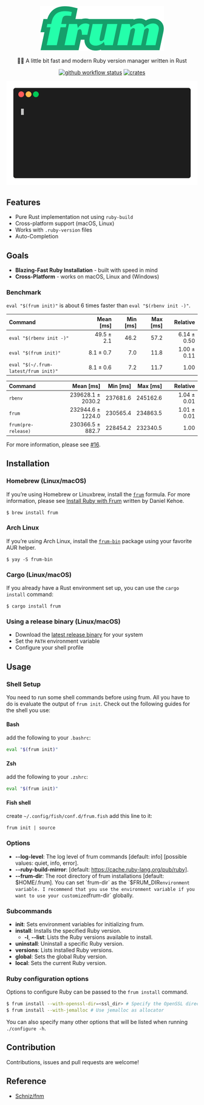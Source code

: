 <div align="center">

![frum](./resources/logo.png)

🏃‍♂️ A little bit fast and modern Ruby version manager written in Rust

[![github workflow status](https://img.shields.io/github/workflow/status/TaKO8Ki/frum/CI/main)](https://github.com/TaKO8Ki/frum/actions) [![crates](https://img.shields.io/crates/v/frum.svg?logo=rust)](https://crates.io/crates/frum)

![usage](./resources/frum.gif)

</div>

## Features

- Pure Rust implementation not using `ruby-build`
- Cross-platform support (macOS, Linux)
- Works with `.ruby-version` files
- Auto-Completion

## Goals

- **Blazing-Fast Ruby Installation** - built with speed in mind
- **Cross-Platform** - works on macOS, Linux and (Windows)

### Benchmark

`eval "$(frum init)"` is about 6 times faster than `eval "$(rbenv init -)"`.

| Command | Mean [ms] | Min [ms] | Max [ms] | Relative |
|:---|---:|---:|---:|---:|
| `eval "$(rbenv init -)"` | 49.5 ± 2.1 | 46.2 | 57.2 | 6.14 ± 0.50 |
| `eval "$(frum init)"` | 8.1 ± 0.7 | 7.0 | 11.8 | 1.00 ± 0.11 |
| `eval "$(~/.frum-latest/frum init)"` | 8.1 ± 0.6 | 7.2 | 11.7 | 1.00 |

| Command | Mean [ms] | Min [ms] | Max [ms] | Relative |
|:---|---:|---:|---:|---:|
| `rbenv` | 239628.1 ± 2030.2 | 237681.6 | 245162.6 | 1.04 ± 0.01 |
| `frum` | 232944.6 ± 1224.0 | 230565.4 | 234863.5 | 1.01 ± 0.01 |
| `frum(pre-release)` | 230366.5 ± 882.7 | 228454.2 | 232340.5 | 1.00 |

For more information, please see [#16](https://github.com/TaKO8Ki/frum/pull/16).

## Installation

### Homebrew (Linux/macOS)

If you’re using Homebrew or Linuxbrew, install the [`frum`](https://formulae.brew.sh/formula/frum) formula. For more information, please see [Install Ruby with Frum](https://mac.install.guide/ruby/14.html) written by Daniel Kehoe.

```
$ brew install frum
```

### Arch Linux

If you’re using Arch Linux, install the [`frum-bin`](https://aur.archlinux.org/packages/frum-bin) package using your favorite AUR helper.

```
$ yay -S frum-bin
```

### Cargo (Linux/macOS)

If you already have a Rust environment set up, you can use the `cargo install` command:

```
$ cargo install frum
```

### Using a release binary (Linux/macOS)

- Download the [latest release binary](https://github.com/TaKO8Ki/frum/releases) for your system
- Set the `PATH` environment variable
- Configure your shell profile

## Usage

### Shell Setup

You need to run some shell commands before using frum. All you have to do is evaluate the output of `frum init`. Check out the following guides for the shell you use:

#### Bash

add the following to your `.bashrc`:

```bash
eval "$(frum init)"
```

#### Zsh

add the following to your `.zshrc`:

```zsh
eval "$(frum init)"
```

#### Fish shell

create `~/.config/fish/conf.d/frum.fish` add this line to it:

```fish
frum init | source
```

### Options

- **--log-level**: The log level of frum commands [default: info] [possible values: quiet, info, error].
- **--ruby-build-mirror**: [default: https://cache.ruby-lang.org/pub/ruby].
- **--frum-dir**: The root directory of frum installations [default: $HOME/.frum]. You can set `frum-dir` as the `$FRUM_DIR` environment variable. I recommend that you use the environment variable if you want to use your customized `frum-dir` globally.

### Subcommands

- **init**: Sets environment variables for initializing frum.
- **install**: Installs the specified Ruby version.
    - **-l**, **--list**: Lists the Ruby versions available to install.
- **uninstall**: Uninstall a specific Ruby version.
- **versions**: Lists installed Ruby versions.
- **global**: Sets the global Ruby version.
- **local**: Sets the current Ruby version.

### Ruby configuration options

Options to configure Ruby can be passed to the `frum install` command.

```sh
$ frum install --with-openssl-dir=<ssl_dir> # Specify the OpenSSL directory
$ frum install --with-jemalloc # Use jemalloc as allocator
```

You can also specify many other options that will be listed when running `./configure -h`.

## Contribution

Contributions, issues and pull requests are welcome!

## Reference

- [Schniz/fnm](https://github.com/Schniz/fnm)
